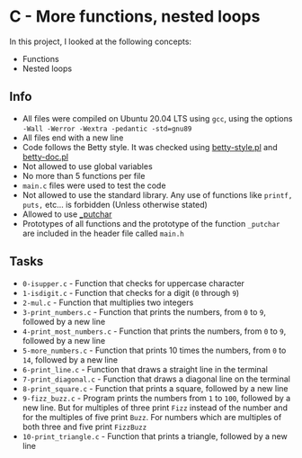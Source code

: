 # C - More functions, nested loops

In this project, I looked at the following concepts:

- Functions
- Nested loops

## Info

- All files were compiled on Ubuntu 20.04 LTS using `gcc`, using the options `-Wall -Werror -Wextra -pedantic -std=gnu89`
- All files end with a new line
- Code follows the Betty style. It was checked using [betty-style.pl](https://github.com/holbertonschool/Betty/blob/master/betty-style.pl) and [betty-doc.pl](https://github.com/holbertonschool/Betty/blob/master/betty-doc.pl)
- Not allowed to use global variables
- No more than 5 functions per file
- `main.c` files were used to test the code
- Not allowed to use the standard library. Any use of functions like `printf, puts,` etc… is forbidden (Unless otherwise stated)
- Allowed to use [\_putchar](https://github.com/holbertonschool/_putchar.c/blob/master/_putchar.c)
- Prototypes of all functions and the prototype of the function `_putchar` are included in the header file called `main.h`

## Tasks

- `0-isupper.c` - Function that checks for uppercase character
- `1-isdigit.c` - Function that checks for a digit (`0` through `9`)
- `2-mul.c` - Function that multiplies two integers
- `3-print_numbers.c` - Function that prints the numbers, from `0` to `9`, followed by a new line
- `4-print_most_numbers.c` - Function that prints the numbers, from `0` to `9`, followed by a new line
- `5-more_numbers.c` - Function that prints 10 times the numbers, from `0` to `14`, followed by a new line
- `6-print_line.c` - Function that draws a straight line in the terminal
- `7-print_diagonal.c` - Function that draws a diagonal line on the terminal
- `8-print_square.c` - Function that prints a square, followed by a new line
- `9-fizz_buzz.c` - Program prints the numbers from `1` to `100`, followed by a new line. But for multiples of three print `Fizz` instead of the number and for the multiples of five print `Buzz`. For numbers which are multiples of both three and five print `FizzBuzz`
- `10-print_triangle.c` - Function that prints a triangle, followed by a new line
